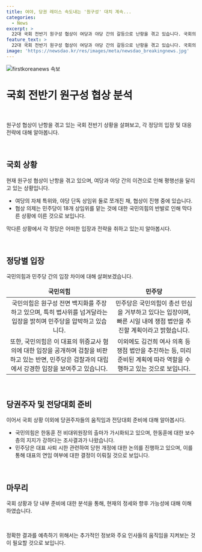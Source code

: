 ```yaml
---
title: 여야, 당권 레이스 속도내는 '원구성' 대치 계속...
categories:
  - News
excerpt: >
  22대 국회 전반기 원구성 협상이 여당과 야당 간의 갈등으로 난항을 겪고 있습니다. 국회의장의 합의 촉구와 여야의 격화된 입장 차이, 대표자 사퇴 시한 등의 논점이 두드러지고 있습니다. 국민의힘은 전당대회를 앞두고 당권주자의 선거 준비가 진행되는 가운데, 민주당은 당 대표 사퇴 시한과 대표의 연임 관련 입장 등을 놓고 논의 중에 있습니다. 특히 한동훈 전 비대위원장의 출마 가능성과 다수 의원들의 대표에 대한 차세대 선택의 중대성이 갈등의 요점으로 부각되고 있습니다.
feature_text: >
  22대 국회 전반기 원구성 협상이 여당과 야당 간의 갈등으로 난항을 겪고 있습니다. 국회의장의 합의 촉구와 여야의 격화된 입장 차이, 대표자 사퇴 시한 등의 논점이 두드러지고 있습니다. 국민의힘은 전당대회를 앞두고 당권주자의 선거 준비가 진행되는 가운데, 민주당은 당 대표 사퇴 시한과 대표의 연임 관련 입장 등을 놓고 논의 중에 있습니다. 특히 한동훈 전 비대위원장의 출마 가능성과 다수 의원들의 대표에 대한 차세대 선택의 중대성이 갈등의 요점으로 부각되고 있습니다.
image: 'https://newsdao.kr/res/images/meta/newsdao_breakingnews.jpg'
---
```


<p><img src="https://newsdao.kr/res/images/meta/newsdao_breakingnews.jpg" alt="firstkoreanews 속보" /></p>

<h1 data-ke-size="size28">국회 전반기 원구성 협상 분석</h1>

<p data-ke-size="size16">&nbsp;</p>

<p>원구성 협상이 난항을 겪고 있는 국회 전반기 상황을 살펴보고, 각 정당의 입장 및 대응 전략에 대해 알아봅니다.</p>

<p data-ke-size="size16">&nbsp;</p>

<h2 data-ke-size="size26">국회 상황</h2>

<p data-ke-size="size16">현재 원구성 협상이 난항을 겪고 있으며, 여당과 야당 간의 이견으로 인해 평행선을 달리고 있는 상황입니다.</p>

<ul>
<li>여당의 자체 특위와, 야당 단독 상임위 둘로 쪼개진 채, 협상이 진행 중에 있습니다.</li>
<li>협상 의제는 민주당이 18개 상임위를 맡는 것에 대한 국민의힘의 반발로 인해 막다른 상황에 이른 것으로 보입니다.</li>
</ul>

<p data-ke-size="size16">막다른 상황에서 각 정당은 어떠한 입장과 전략을 취하고 있는지 알아봅시다.</p>

<p data-ke-size="size16">&nbsp;</p>

<h2 data-ke-size="size26">정당별 입장</h2>

<p data-ke-size="size16">국민의힘과 민주당 간의 입장 차이에 대해 살펴보겠습니다.</p>

<table>
<thead>
<tr>
<td style="text-align: center; height: 17px;"><b>국민의힘</b></td>
<td style="text-align: center; height: 17px;"><b>민주당</b></td>
</tr>
</thead>
<tbody>
<tr>
<td style="text-align: center;">국민의힘은 원구성 전면 백지화를 주장하고 있으며, 특히 법사위를 넘겨달라는 입장을 밝히며 민주당을 압박하고 있습니다.</td>
<td style="text-align: center;">민주당은 국민의힘이 총선 민심을 거부하고 있다는 입장이며, 빠른 시일 내에 쟁점 법안을 추진할 계획이라고 밝혔습니다.</td>
</tr>
<tr>
<td style="text-align: center;">또한, 국민의힘은 이 대표의 위증교사 혐의에 대한 입장을 공개하며 검찰을 비판하고 있는 반면, 민주당은 검찰과의 대립에서 강경한 입장을 보여주고 있습니다.</td>
<td style="text-align: center;">이외에도 김건희 여사 의혹 등 쟁점 법안을 추진하는 등, 미리 준비된 계획에 따라 역할을 수행하고 있는 것으로 보입니다.</td>
</tr>
</tbody>
</table>

<p data-ke-size="size16">&nbsp;</p>

<h2 data-ke-size="size26">당권주자 및 전당대회 준비</h2>

<p data-ke-size="size16">이어서 국회 상황 이외에 당권주자들의 움직임과 전당대회 준비에 대해 알아봅시다.</p>

<ul>
<li>국민의힘은 한동훈 전 비대위원장의 출마가 가시화되고 있으며, 한동훈에 대한 보수층의 지지가 강하다는 조사결과가 나왔습니다.</li>
<li>민주당은 대표 사퇴 시한 관련하여 당헌 개정에 대한 논의를 진행하고 있으며, 이를 통해 대표의 연임 여부에 대한 결정이 이뤄질 것으로 보입니다.</li>
</ul>

<p data-ke-size="size16">&nbsp;</p>

<h2 data-ke-size="size26">마무리</h2>

<p data-ke-size="size16">국회 상황과 당 내부 준비에 대한 분석을 통해, 현재의 정세와 향후 가능성에 대해 이해하였습니다.</p>

<p data-ke-size="size16">&nbsp;</p>

<p data-ke-size="size16">정확한 결과를 예측하기 위해서는 추가적인 정보와 주요 인사들의 움직임을 지켜보는 것이 필요할 것으로 보입니다.</p>

<p data-ke-size="size16">&nbsp;</p>

<p data-ke-size="size16"></p>

